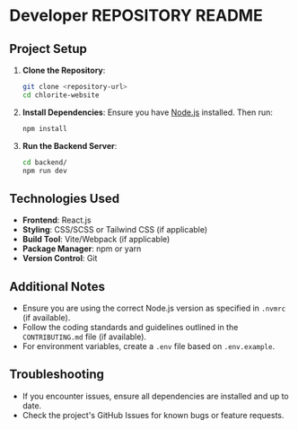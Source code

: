 # Developer REPOSITORY README

## Project Setup

1. **Clone the Repository**:
    ```bash
    git clone <repository-url>
    cd chlorite-website
    ```

2. **Install Dependencies**:
    Ensure you have [Node.js](https://nodejs.org/) installed. Then run:
    ```bash
    npm install
    ```

3. **Run the Backend Server**:
    ```bash
    cd backend/
    npm run dev
    ```

## Technologies Used

- **Frontend**: React.js
- **Styling**: CSS/SCSS or Tailwind CSS (if applicable)
- **Build Tool**: Vite/Webpack (if applicable)
- **Package Manager**: npm or yarn
- **Version Control**: Git

## Additional Notes

- Ensure you are using the correct Node.js version as specified in `.nvmrc` (if available).
- Follow the coding standards and guidelines outlined in the `CONTRIBUTING.md` file (if available).
- For environment variables, create a `.env` file based on `.env.example`.

## Troubleshooting

- If you encounter issues, ensure all dependencies are installed and up to date.
- Check the project's GitHub Issues for known bugs or feature requests.
